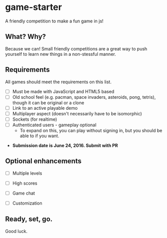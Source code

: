 # game-starter
A friendly competition to make a fun game in js!

## What? Why?
Because we can! Small friendly competitions are a great way to push yourself to learn new things in a non-stessful manner.

## Requirements
All games should meet the requirements on this list.
- [ ] Must be made with JavaScript and HTML5 based
- [ ] Old school feel (e.g. pacman, space invaders, asteroids, pong, tetris), though it can be original or a clone
- [ ] Link to an active playable demo
- [ ] Multiplayer aspect (doesn't necessarily have to be isomorphic)
- [ ] Sockets (for realtime)
- [ ] Authenticated users - gameplay optional
  - To expand on this, you can play without signing in, but you should be able to if you want. 
- **Submission date is June 24, 2016. Submit with PR**

## Optional enhancements
- [ ] Multiple levels
- [ ] High scores
- [ ] Game chat
- [ ] Customization 


## Ready, set, go.
Good luck.
